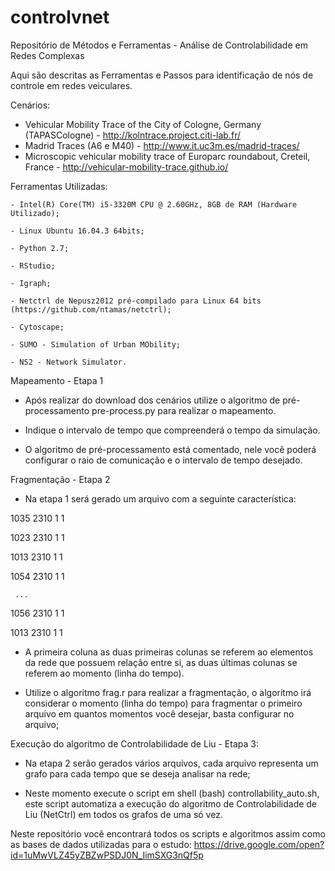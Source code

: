 # controlvnet
Repositório de Métodos e Ferramentas - Análise de Controlabilidade em Redes Complexas

Aqui são descritas as Ferramentas e Passos para identificação de nós de controle em redes veiculares. 

Cenários:

- Vehicular Mobility Trace of the City of Cologne, Germany (TAPASCologne) - http://kolntrace.project.citi-lab.fr/
- Madrid Traces (A6 e M40) - http://www.it.uc3m.es/madrid-traces/
- Microscopic vehicular mobility trace of Europarc roundabout, Creteil, France - http://vehicular-mobility-trace.github.io/

Ferramentas Utilizadas:

    - Intel(R) Core(TM) i5-3320M CPU @ 2.60GHz, 8GB de RAM (Hardware Utilizado);
    
    - Linux Ubuntu 16.04.3 64bits;
    
    - Python 2.7;
    
    - RStudio;
    
    - Igraph;
    
    - Netctrl de Nepusz2012 pré-compilado para Linux 64 bits (https://github.com/ntamas/netctrl);
    
    - Cytoscape;
    
    - SUMO - Simulation of Urban MObility;
    
    - NS2 - Network Simulator. 
     

Mapeamento - Etapa 1

- Após realizar do download dos cenários utilize o algoritmo de pré-processamento pre-process.py para realizar o mapeamento.

- Indique o intervalo de tempo que compreenderá o tempo da simulação. 

- O algoritmo de pré-processamento está comentado, nele você poderá configurar o raio de comunicação e o intervalo de tempo desejado.

Fragmentação - Etapa 2

- Na etapa 1 será gerado um arquivo com a seguinte característica:

1035 2310 1 1

1023 2310 1 1

1013 2310 1 1

1054 2310 1 1

     ...
     
1056 2310 1 1

1013 2310 1 1


-  A primeira coluna as duas primeiras colunas se referem ao elementos da rede que possuem relação entre si, as duas últimas
colunas se referem ao momento (linha do tempo).

- Utilize o algoritmo frag.r para realizar a fragmentação, o algoritmo irá considerar o momento (linha do tempo) para 
fragmentar o primeiro arquivo em quantos momentos você desejar, basta configurar no arquivo;

Execução do algoritmo de Controlabilidade de Liu - Etapa 3:

- Na etapa 2 serão gerados vários arquivos, cada arquivo representa um grafo para cada tempo que se deseja analisar na rede;

- Neste momento execute o script em shell (bash) controllability_auto.sh, este script automatiza a execução do algoritmo de 
Controlabilidade de Liu (NetCtrl) em todos os grafos de uma só vez.

Neste repositório você encontrará todos os scripts e algoritmos assim como as bases de dados utilizadas para o estudo:
https://drive.google.com/open?id=1uMwVLZ45yZBZwPSDJ0N_IimSXG3nQf5p


